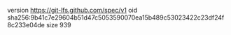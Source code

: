 version https://git-lfs.github.com/spec/v1
oid sha256:9b41c7e29604b51d47c5053590070ea15b489c53023422c23df24f8c233e04de
size 939
